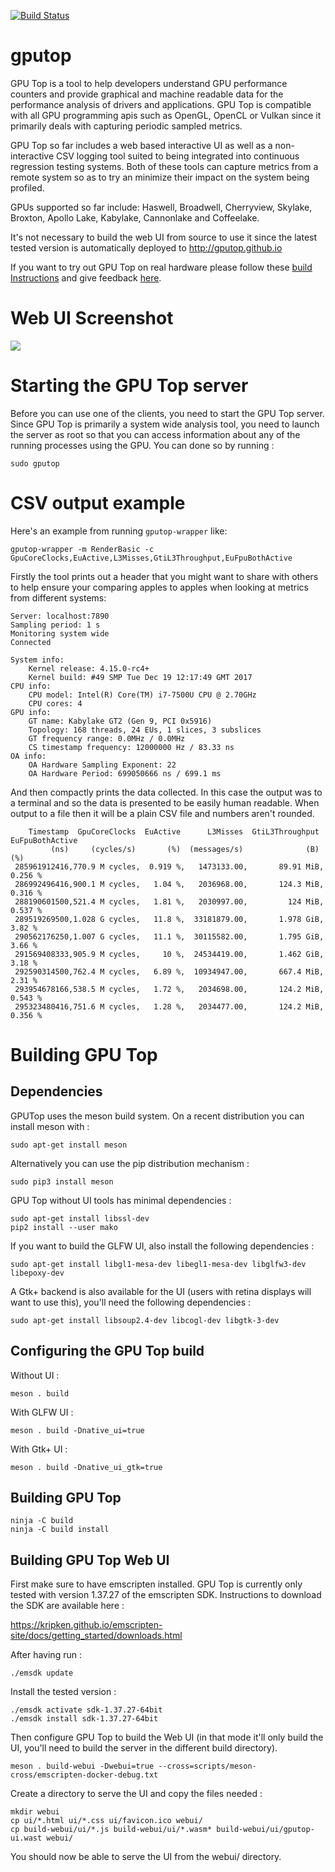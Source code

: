 [![Build Status](https://travis-ci.org/rib/gputop.svg?branch=master)](https://travis-ci.org/rib/gputop)

# gputop

GPU Top is a tool to help developers understand GPU performance counters and provide graphical and machine readable data for the performance analysis of drivers and applications. GPU Top is compatible with all GPU programming apis such as OpenGL, OpenCL or Vulkan since it primarily deals with capturing periodic sampled metrics.

GPU Top so far includes a web based interactive UI as well as a non-interactive CSV logging tool suited to being integrated into continuous regression testing systems. Both of these tools can capture metrics from a remote system so as to try an minimize their impact on the system being profiled.

GPUs supported so far include: Haswell, Broadwell, Cherryview, Skylake, Broxton, Apollo Lake, Kabylake, Cannonlake and Coffeelake.

It's not necessary to build the web UI from source to use it since the latest tested version is automatically deployed to http://gputop.github.io

If you want to try out GPU Top on real hardware please follow these [build Instructions](https://github.com/rib/gputop/wiki/Build-Instructions) and give feedback [here](https://github.com/rib/gputop/issues).

# Web UI Screenshot

![](https://raw.githubusercontent.com/wiki/rib/gputop/images/webui-imgui-screenshot.png)

# Starting the GPU Top server

Before you can use one of the clients, you need to start the GPU Top server. Since GPU Top is primarily a system wide analysis tool, you need to launch the server as root so that you can access information about any of the running processes using the GPU. You can done so by running :

```
sudo gputop
```

# CSV output example

Here's an example from running `gputop-wrapper` like:

```
gputop-wrapper -m RenderBasic -c GpuCoreClocks,EuActive,L3Misses,GtiL3Throughput,EuFpuBothActive
```

Firstly the tool prints out a header that you might want to share with others to help ensure your comparing apples to apples when looking at metrics from different systems:

```
Server: localhost:7890
Sampling period: 1 s
Monitoring system wide
Connected

System info:
	Kernel release: 4.15.0-rc4+
	Kernel build: #49 SMP Tue Dec 19 12:17:49 GMT 2017
CPU info:
	CPU model: Intel(R) Core(TM) i7-7500U CPU @ 2.70GHz
	CPU cores: 4
GPU info:
	GT name: Kabylake GT2 (Gen 9, PCI 0x5916)
	Topology: 168 threads, 24 EUs, 1 slices, 3 subslices
	GT frequency range: 0.0MHz / 0.0MHz
	CS timestamp frequency: 12000000 Hz / 83.33 ns
OA info:
	OA Hardware Sampling Exponent: 22
	OA Hardware Period: 699050666 ns / 699.1 ms
```

And then compactly prints the data collected. In this case the output was to a terminal and so the data is presented to be easily human readable. When output to a file then it will be a plain CSV file and numbers aren't rounded.

```
    Timestamp  GpuCoreClocks  EuActive      L3Misses  GtiL3Throughput  EuFpuBothActive
         (ns)     (cycles/s)       (%)  (messages/s)              (B)              (%)
 285961912416,770.9 M cycles,  0.919 %,   1473133.00,       89.91 MiB,         0.256 %
 286992496416,900.1 M cycles,   1.04 %,   2036968.00,       124.3 MiB,         0.316 %
 288190601500,521.4 M cycles,   1.81 %,   2030997.00,         124 MiB,         0.537 %
 289519269500,1.028 G cycles,   11.8 %,  33181879.00,       1.978 GiB,          3.82 %
 290562176250,1.007 G cycles,   11.1 %,  30115582.00,       1.795 GiB,          3.66 %
 291569408333,905.9 M cycles,     10 %,  24534419.00,       1.462 GiB,          3.18 %
 292590314500,762.4 M cycles,   6.89 %,  10934947.00,       667.4 MiB,          2.31 %
 293954678166,538.5 M cycles,   1.72 %,   2034698.00,       124.2 MiB,         0.543 %
 295323480416,751.6 M cycles,   1.28 %,   2034477.00,       124.2 MiB,         0.356 %
```

# Building GPU Top

## Dependencies

GPUTop uses the meson build system. On a recent distribution you can install meson with :

```
sudo apt-get install meson
```

Alternatively you can use the pip distribution mechanism :

```
sudo pip3 install meson
```

GPU Top without UI tools has minimal dependencies :

```
sudo apt-get install libssl-dev
pip2 install --user mako
```

If you want to build the GLFW UI, also install the following dependencies :

```
sudo apt-get install libgl1-mesa-dev libegl1-mesa-dev libglfw3-dev libepoxy-dev
```

A Gtk+ backend is also available for the UI (users with retina displays will want to use this), you'll need the following dependencies :

```
sudo apt-get install libsoup2.4-dev libcogl-dev libgtk-3-dev
```

## Configuring the GPU Top build

Without UI :

```
meson . build
```

With GLFW UI :

```
meson . build -Dnative_ui=true
```

With Gtk+ UI :

```
meson . build -Dnative_ui_gtk=true
```

## Building GPU Top

```
ninja -C build
ninja -C build install
```

## Building GPU Top Web UI

First make sure to have emscripten installed. GPU Top is currently
only tested with version 1.37.27 of the emscripten SDK. Instructions
to download the SDK are available here :

https://kripken.github.io/emscripten-site/docs/getting_started/downloads.html

After having run :

```
./emsdk update
```

Install the tested version :

```
./emsdk activate sdk-1.37.27-64bit
./emsdk install sdk-1.37.27-64bit
```

Then configure GPU Top to build the Web UI (in that mode it'll only
build the UI, you'll need to build the server in the different build
directory).

```
meson . build-webui -Dwebui=true --cross=scripts/meson-cross/emscripten-docker-debug.txt
```

Create a directory to serve the UI and copy the files needed :

```
mkdir webui
cp ui/*.html ui/*.css ui/favicon.ico webui/
cp build-webui/ui/*.js build-webui/ui/*.wasm* build-webui/ui/gputop-ui.wast webui/
```

You should now be able to serve the UI from the webui/ directory.
